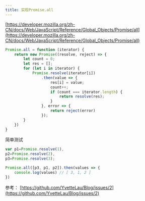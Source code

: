 ```yaml
---
title: 实现Promise.all
---
```


[https://developer.mozilla.org/zh-CN/docs/Web/JavaScript/Reference/Global_Objects/Promise/all](https://developer.mozilla.org/zh-CN/docs/Web/JavaScript/Reference/Global_Objects/Promise/all)


```js
Promise.all = function (iterator) {
    return new Promise((resolve, reject) => {
        let count = 0;
        let res = [];
        for (let i in iterator) {
            Promise.resolve(iterator[i])
                .then(value => {
                    res[i] = value;
                    count++;
                    if (count === iterator.length) {
                        return resolve(res);
                    }
                }, error => {
                    return reject(error)
                });
        }
    })
}
```
简单测试
```js
var p1=Promise.resolve(1),
p2=Promise.resolve(2),
p3=Promise.resolve(3);

Promise.all([p3, p1, p2]).then(values => {
    console.log(values) // [ 3, 1, 2 ]
})
```

参考：
[https://github.com/YvetteLau/Blog/issues/2](https://github.com/YvetteLau/Blog/issues/2)
